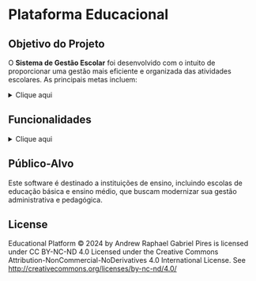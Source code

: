 # Plataforma Educacional

## Objetivo do Projeto

O **Sistema de Gestão Escolar** foi desenvolvido com o intuito de proporcionar uma gestão mais eficiente e organizada das atividades escolares. As principais metas incluem:
<details>
 <summary>Clique aqui</summary>
 
 - **Facilidade na Gestão da Escola**: Automatização de processos administrativos, permitindo um gerenciamento mais ágil e eficaz de informações, como matrículas, frequência e notas.
  
 - **Melhoria e Suporte na Educação de Alunos**: Ferramentas integradas que facilitam a comunicação entre alunos, pais e a escola, promovendo um ambiente educacional mais colaborativo e acessível.

 - **Ferramentas para Professores**: Recursos que auxiliam os educadores na preparação e execução de aulas, permitindo a criação de planos de aula, avaliação de desempenho e acompanhamento do progresso dos alunos.
</details>

## Funcionalidades
<details>
  <summary>Clique aqui</summary>

  - **Módulo de Matrícula**: Facilita o registro de novos alunos e a atualização de informações de alunos já matriculados.
  
  - **Controle de Frequência**: Permite o registro e monitoramento da frequência dos alunos de forma simplificada.
  
  - **Gestão de Notas**: Sistema para registrar e calcular notas, possibilitando a geração de relatórios de desempenho.

  - **Jogos e Aulas Interativas**: Ferramentas que promovem o aprendizado de forma lúdica e engajante, estimulando a participação dos alunos.

  - **Modelos 3D**: Recursos visuais que ajudam na compreensão de conceitos complexos, oferecendo uma experiência de aprendizado mais rica.

  - **Criação de Simulados e Provas**: Funcionalidade que permite aos professores elaborar simulados e provas personalizadas, facilitando a avaliação dos alunos.

  - **ChatBot de Suporte**: Um assistente virtual disponível para que professores e a secretaria possam contatar nossa equipe rapidamente, solucionando dúvidas e problemas de forma eficiente.

  - **Reuniões e Aulas Online**: Plataforma para realização de reuniões e aulas virtuais, facilitando a interação entre alunos e professores, independentemente da localização.

  - **Comunicação**: Canal de comunicação direta entre professores, alunos e responsáveis, promovendo transparência e colaboração.

  - **Relatórios Gerenciais**: Geração de relatórios analíticos sobre desempenho acadêmico, frequência e outras métricas importantes para a gestão escolar.

  - **Materiais Complementares**: Disponibilização de cursos, materiais didáticos e vídeos que enriquecem o aprendizado, oferecendo recursos adicionais para apoiar os alunos em suas atividades acadêmicas e ampliar seu conhecimento.
</details>

## Público-Alvo

Este software é destinado a instituições de ensino, incluindo escolas de educação básica e ensino médio, que buscam modernizar sua gestão administrativa e pedagógica.

## License

Educational Platform © 2024 by Andrew Raphael Gabriel Pires is licensed under CC BY-NC-ND 4.0
Licensed under the Creative Commons Attribution-NonCommercial-NoDerivatives 4.0 International License.
See http://creativecommons.org/licenses/by-nc-nd/4.0/ 